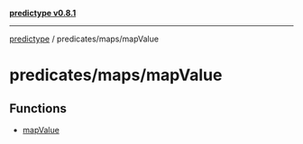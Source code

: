 [**predictype v0.8.1**](../../../README.md)

***

[predictype](../../../modules.md) / predicates/maps/mapValue

# predicates/maps/mapValue

## Functions

- [mapValue](functions/mapValue.md)
